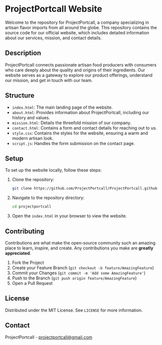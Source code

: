 # ProjectPortcall Website

Welcome to the repository for ProjectPortcall, a company specializing in artisan flavor imports from all around the globe. This repository contains the source code for our official website, which includes detailed information about our services, mission, and contact details.

## Description

ProjectPortcall connects passionate artisan food producers with consumers who care deeply about the quality and origins of their ingredients. Our website serves as a gateway to explore our product offerings, understand our mission, and get in touch with our team.

## Structure

- `index.html`: The main landing page of the website.
- `about.html`: Provides information about ProjectPortcall, including our history and values.
- `mission.html`: Details the threefold mission of our company.
- `contact.html`: Contains a form and contact details for reaching out to us.
- `style.css`: Contains the styles for the website, ensuring a warm and modern artisan look.
- `script.js`: Handles the form submission on the contact page.

## Setup

To set up the website locally, follow these steps:

1. Clone the repository:
   ```bash
   git clone https://github.com/ProjectPortcall/ProjectPortcall.github.io/edit/
   ```
2. Navigate to the repository directory:
   ```bash
   cd projectportcall
   ```
3. Open the `index.html` in your browser to view the website.

## Contributing

Contributions are what make the open-source community such an amazing place to learn, inspire, and create. Any contributions you make are **greatly appreciated**.

1. Fork the Project
2. Create your Feature Branch (`git checkout -b feature/AmazingFeature`)
3. Commit your Changes (`git commit -m 'Add some AmazingFeature'`)
4. Push to the Branch (`git push origin feature/AmazingFeature`)
5. Open a Pull Request

## License

Distributed under the MIT License. See `LICENSE` for more information.

## Contact

ProjectPortcall - projectportcall@gmail.com
